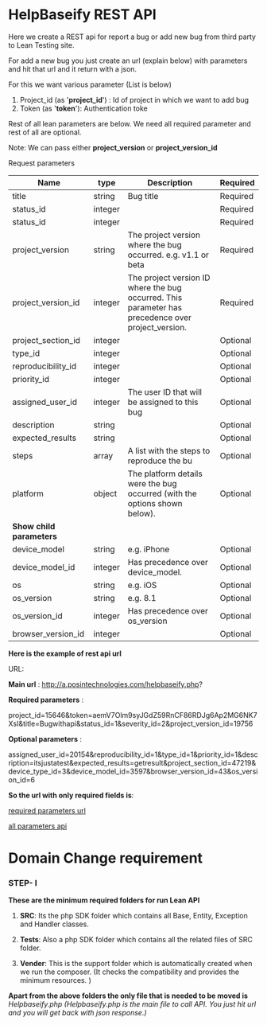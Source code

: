 # HelpBaseify REST API

Here we create a REST api for report a bug or add new bug from third party to Lean Testing site.

For add a new bug you just create an url (explain below) with parameters and hit that url and it return with a json. 

For this we want various parameter (List is below)

1. Project_id (as '**project_id**') : Id of project in which we want to add bug
2. Token (as '**token**'): Authentication toke

Rest of all lean parameters are below.
We need all required parameter and rest of all are optional.

Note: We can pass either **project_version** or **project_version_id** 

Request parameters

Name | type | Description | Required
------------ | ------------- | ------------- | -------------
title | string | Bug title | Required
status_id | integer || Required
status_id | integer || Required
project_version | string |The project version where the bug occurred. e.g. v1.1 or beta | Required
project_version_id | integer | The project version ID where the bug occurred. This parameter has precedence over project_version. | Required
project_section_id | integer || Optional
type_id | integer || Optional
reproducibility_id | integer || Optional
priority_id | integer || Optional
assigned_user_id | integer | The user ID that will be assigned to this bug | Optional
description | string || Optional
expected_results | string || Optional
steps | array | A list with the steps to reproduce the bu | Optional
platform | object | The platform details were the bug occurred (with the options shown below). | Optional
| **Show child parameters**
device_model | string | e.g. iPhone | Optional
device_model_id | integer | Has precedence over device_model. | Optional
os | string | e.g. iOS | Optional
os_version | string | e.g. 8.1 | Optional
os_version_id | integer |Has precedence over os_version | Optional
browser_version_id | integer |  | Optional


**Here is the example of rest api url**

URL:

**Main url** : http://a.posintechnologies.com/helpbaseify.php?

**Required parameters** : 

project_id=15646&token=aemV7Olm9syJGdZ59RnCF86RDJg6Ap2MG6NK7XsI&title=Bugwithapi&status_id=1&severity_id=2&project_version_id=19756

**Optional parameters** : 

assigned_user_id=20154&reproducibility_id=1&type_id=1&priority_id=1&description=itsjustatest&expected_results=getresult&project_section_id=47219&device_type_id=3&device_model_id=3597&browser_version_id=43&os_version_id=6

**So the url with only required fields is**:

[required parameters url](http://a.posintechnologies.com/helpbaseify.php?project_id=15646&token=aemV7Olm9syJGdZ59RnCF86RDJg6Ap2MG6NK7XsI&title=Bugwithapi&status_id=1&severity_id=2&project_version_id=19756)

[all parameters api](http://a.posintechnologies.com/helpbaseify.php?project_id=15646&token=aemV7Olm9syJGdZ59RnCF86RDJg6Ap2MG6NK7XsI&title=Bugwithapi&status_id=1&severity_id=2&project_version_id=19756&assigned_user_id=20154&reproducibility_id=1&type_id=1&priority_id=1&description=itsjustatest&expected_results=getresult&project_section_id=47219&device_type_id=3&device_model_id=3597&browser_version_id=43&os_version_id=6)

# Domain Change requirement

### STEP- I
**These are the minimum required folders for run Lean API**

1. **SRC**: Its the php SDK folder which contains all Base, Entity, Exception and Handler classes.

2. **Tests**: Also a php SDK folder which contains all the related files of SRC folder.

3. **Vender**: This is the support folder which is  automatically created when we run the composer. (It checks the compatibility and provides the minimum resources. )

**Apart from the above folders the only file that is needed to be moved is** **Helpbaseify.php *(Helpbaseify.php** is the main file to call  API. You just hit url and you will get back with json response.)*

